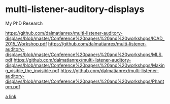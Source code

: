 # multi-listener-auditory-displays
My PhD Research

https://github.com/dalmatianrex/multi-listener-auditory-displays/blob/master/Conference%20papers%20and%20workshops/ICAD_2015_Workshop.pdf
https://github.com/dalmatianrex/multi-listener-auditory-displays/blob/master/Conference%20papers%20and%20workshops/MLS.pdf
https://github.com/dalmatianrex/multi-listener-auditory-displays/blob/master/Conference%20papers%20and%20workshops/Making_visible_the_invisible.pdf
https://github.com/dalmatianrex/multi-listener-auditory-displays/blob/master/Conference%20papers%20and%20workshops/Phantom.pdf

[a link](https://github.com/dalmatianrex/multi-listener-auditory-displays/blob/master/Conference%20papers%20and%20workshops/Phantom.pdf
)